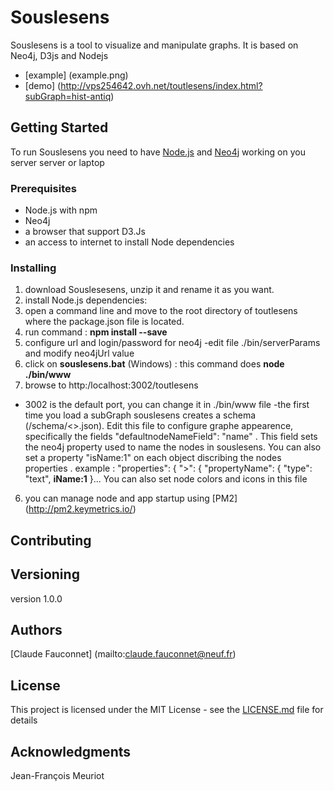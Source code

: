 # Souslesens

Souslesens is a tool to visualize and manipulate graphs. It is based on Neo4j, D3js and Nodejs
- [example] (example.png)
- [demo] (http://vps254642.ovh.net/toutlesens/index.html?subGraph=hist-antiq)

## Getting Started

To run Souslesens you need to have  [Node.js](https://nodejs.org/en/) and  [Neo4j](https://neo4j.com/download/) working on you server server or laptop

### Prerequisites

- Node.js with npm
- Neo4j
- a browser that support D3.Js
- an access to internet to install Node dependencies
  
### Installing
1. download Souslesesens, unzip it and rename it as you want.
2. install  Node.js dependencies:
  1. open a command line and move to the root directory of toutlesens where the package.json file is located.
  2. run command : **npm install --save**
3. configure  url and login/password for neo4j 
  -edit file ./bin/serverParams and modify neo4jUrl value
4. click on **souslesens.bat** (Windows) : this command does **node ./bin/www**
5. browse to http:/localhost:3002/toutlesens 
  - 3002 is the default port, you can change it in ./bin/www file
  -the first time you load a subGraph souslesens creates a schema (/schema/<<subGraphName>>.json). Edit this file to configure graphe appearence, specifically the fields "defaultnodeNameField": "name" . This field sets the neo4j property used to name the nodes in souslesens. You can also set a property "isName:1" on each object discribing the nodes properties . example :
  "properties": {
        "<labelName>>": {
            "propertyName": {
                "type": "text",
                **iName:1**
            }...
  You can also set node colors and icons in this file
  
6. you can manage node and app startup using [PM2] (http://pm2.keymetrics.io/)


## Contributing


## Versioning
version 1.0.0
## Authors
[Claude Fauconnet] (mailto:claude.fauconnet@neuf.fr)

## License

This project is licensed under the MIT License - see the [LICENSE.md](LICENSE.md) file for details

## Acknowledgments
 Jean-François Meuriot
